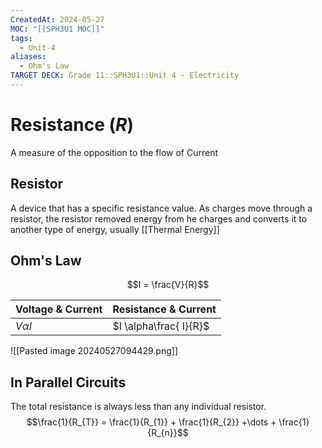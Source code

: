 ```yaml
---
CreatedAt: 2024-05-27
MOC: "[[SPH3U1 MOC]]"
tags:
  - Unit-4
aliases:
  - Ohm's Law
TARGET DECK: Grade 11::SPH3U1::Unit 4 - Electricity
---
```


# Resistance ($R$)

A measure of the opposition to the flow of Current


## Resistor
A device that has a specific resistance value. As charges move through a resistor, the resistor removed energy from he charges and converts it to another type of energy, usually [[Thermal Energy]]



## Ohm's Law
$$I = \frac{V}{R}$$


| Voltage & Current | Resistance & Current   |
| ----------------- | ---------------------- |
| $V \alpha I$      | $I \alpha\frac{ I}{R}$ |
![[Pasted image 20240527094429.png]]

## In Parallel Circuits
The total resistance is always less than any individual resistor.
$$\frac{1}{R_{T}} = \frac{1}{R_{1}} + \frac{1}{R_{2}} +\dots + \frac{1}{R_{n}}$$


